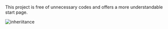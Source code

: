 This project is free of unnecessary codes and offers a more understandable start page.

![inheriitance](https://user-images.githubusercontent.com/59291488/171350570-f7e47f94-3080-4be0-884e-da027da5e261.jpg)
